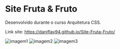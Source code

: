 # Site Fruta & Fruto
Desenvolvido durante o curso Arquitetura CSS.

Link site: https://daniflav94.github.io/Site-Fruta-Fruto/

![imagem1](https://user-images.githubusercontent.com/99519903/173691665-db2a7071-70dc-4301-8335-f9c813c2a0aa.png)
![imagem2](https://user-images.githubusercontent.com/99519903/173691668-c640375a-78ce-4671-866c-7511114899c1.png)
![imagem3](https://user-images.githubusercontent.com/99519903/173691661-b0caafd2-5279-4b21-977e-6f714123a089.png)


